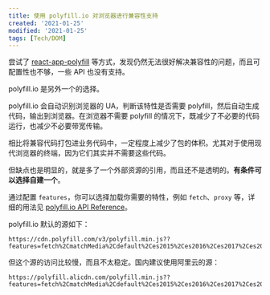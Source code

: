```yaml
---
title: 使用 polyfill.io 对浏览器进行兼容性支持
created: '2021-01-25'
modified: '2021-01-25'
tags: [Tech/DOM]
---
```


尝试了 [react-app-polyfill](https://github.com/facebook/create-react-app/blob/master/packages/react-app-polyfill/README.md) 等方式，发现仍然无法很好解决兼容性的问题，而且可配置性也不够，一些 API 也没有支持。

polyfill.io 是另外一个的选择。

polyfill.io 会自动识别浏览器的 UA，判断该特性是否需要 polyfill，然后自动生成代码，输出到浏览器。在浏览器不需要 polyfill 的情况下，既减少了不必要的代码运行，也减少不必要带宽传输。

相比将兼容代码打包进业务代码中，一定程度上减少了包的体积。尤其对于使用现代浏览器的终端，因为它们其实并不需要这些代码。

但缺点也是明显的，就是多了一个外部资源的引用，而且还不是透明的。**有条件可以选择自建一个**。

通过配置 `features`，你可以选择加载你需要的特性，例如 `fetch`、`proxy` 等，详细的用法见 [polyfill.io API Reference](https://polyfill.io/v3/api/)。

polyfill.io 默认的源如下：

```
https://cdn.polyfill.com/v3/polyfill.min.js??features=fetch%2CmatchMedia%2Cdefault%2Ces2015%2Ces2016%2Ces2017%2Ces2018%2Ces2019
```

但这个源的访问比较慢，而且不太稳定。国内建议使用阿里云的源：

```
https://polyfill.alicdn.com/polyfill.min.js??features=fetch%2CmatchMedia%2Cdefault%2Ces2015%2Ces2016%2Ces2017%2Ces2018%2Ces2019
```
